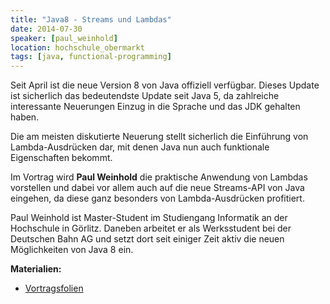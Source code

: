 ```yaml
---
title: "Java8 - Streams und Lambdas"
date: 2014-07-30
speaker: [paul_weinhold]
location: hochschule_obermarkt
tags: [java, functional-programming]
---
```


Seit April ist die neue Version 8 von Java offiziell verfügbar. Dieses Update ist sicherlich das bedeutendste Update
seit Java 5, da zahlreiche interessante Neuerungen Einzug in die Sprache und das JDK gehalten haben.

Die am meisten diskutierte Neuerung stellt sicherlich die Einführung von Lambda-Ausdrücken dar, mit denen Java nun auch
funktionale Eigenschaften bekommt.

Im Vortrag wird **Paul Weinhold** die praktische Anwendung von Lambdas vorstellen und dabei vor allem auch auf die neue
Streams-API von Java eingehen, da diese ganz besonders von Lambda-Ausdrücken profitiert.

Paul Weinhold ist Master-Student im Studiengang Informatik an der Hochschule in Görlitz. Daneben arbeitet er als
Werksstudent bei der Deutschen Bahn AG und setzt dort seit einiger Zeit aktiv die neuen Möglichkeiten von Java 8 ein.

**Materialien:**

- [Vortragsfolien](/downloads/juggr_java8.pdf)
